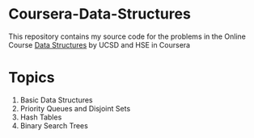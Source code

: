 # Coursera-Data-Structures
This repository contains my source code for the problems in the Online Course [Data Structures](https://www.coursera.org/learn/data-structures) by UCSD and HSE in Coursera

# Topics
1. Basic Data Structures
2. Priority Queues and Disjoint Sets
3. Hash Tables
4. Binary Search Trees
